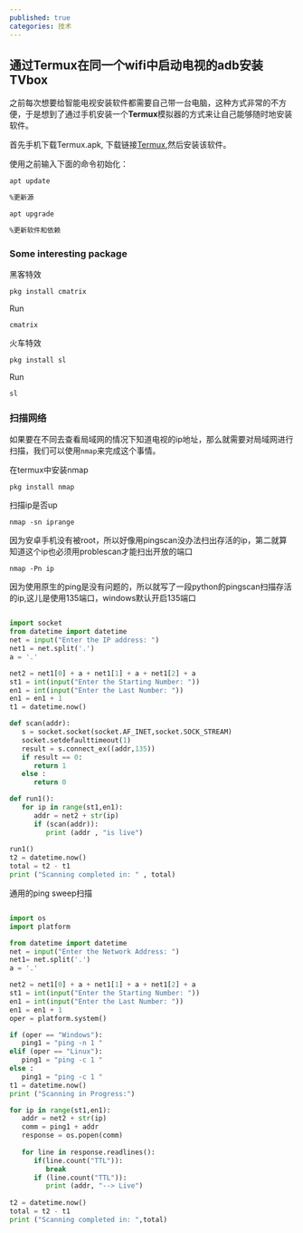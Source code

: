 ```yaml
---
published: true
categories: 技术
---
```

## 通过Termux在同一个wifi中启动电视的adb安装TVbox

之前每次想要给智能电视安装软件都需要自己带一台电脑，这种方式非常的不方便，于是想到了通过手机安装一个**Termux**模拟器的方式来让自己能够随时地安装软件。

首先手机下载Termux.apk, 下载链接[Termux](https://f-droid.org/repo/com.termux_117.apk),然后安装该软件。

使用之前输入下面的命令初始化：

```bash
apt update 

%更新源

apt upgrade

%更新软件和依赖
```

### Some interesting package

黑客特效


`pkg install cmatrix`

Run

`cmatrix`

火车特效

`pkg install sl`

Run

`sl`

### 扫描网络

如果要在不同去查看局域网的情况下知道电视的ip地址，那么就需要对局域网进行扫描，我们可以使用`nmap`来完成这个事情。

在termux中安装nmap

`pkg install nmap`

扫描ip是否up

`nmap -sn iprange`

因为安卓手机没有被root，所以好像用pingscan没办法扫出存活的ip，第二就算知道这个ip也必须用problescan才能扫出开放的端口

`nmap -Pn ip`   

因为使用原生的ping是没有问题的，所以就写了一段python的pingscan扫描存活的ip,这儿是使用135端口，windows默认开启135端口

```python

import socket
from datetime import datetime
net = input("Enter the IP address: ")
net1 = net.split('.')
a = '.'

net2 = net1[0] + a + net1[1] + a + net1[2] + a
st1 = int(input("Enter the Starting Number: "))
en1 = int(input("Enter the Last Number: "))
en1 = en1 + 1
t1 = datetime.now()

def scan(addr):
   s = socket.socket(socket.AF_INET,socket.SOCK_STREAM)
   socket.setdefaulttimeout(1)
   result = s.connect_ex((addr,135))
   if result == 0:
      return 1
   else :
      return 0

def run1():
   for ip in range(st1,en1):
      addr = net2 + str(ip)
      if (scan(addr)):
         print (addr , "is live")
         
run1()
t2 = datetime.now()
total = t2 - t1
print ("Scanning completed in: " , total)

```

通用的ping sweep扫描

```python

import os
import platform

from datetime import datetime
net = input("Enter the Network Address: ")
net1= net.split('.')
a = '.'

net2 = net1[0] + a + net1[1] + a + net1[2] + a
st1 = int(input("Enter the Starting Number: "))
en1 = int(input("Enter the Last Number: "))
en1 = en1 + 1
oper = platform.system()

if (oper == "Windows"):
   ping1 = "ping -n 1 "
elif (oper == "Linux"):
   ping1 = "ping -c 1 "
else :
   ping1 = "ping -c 1 "
t1 = datetime.now()
print ("Scanning in Progress:")

for ip in range(st1,en1):
   addr = net2 + str(ip)
   comm = ping1 + addr
   response = os.popen(comm)
   
   for line in response.readlines():
      if(line.count("TTL")):
         break
      if (line.count("TTL")):
         print (addr, "--> Live")
         
t2 = datetime.now()
total = t2 - t1
print ("Scanning completed in: ",total)

```
























